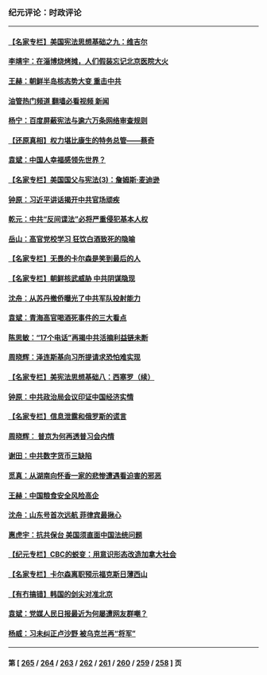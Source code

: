 ### 纪元评论：时政评论
---
#### [【名家专栏】美国宪法思想基础之九：维吉尔](../../pages/nsc1025/n13982835.md?05030330) 
#### [李靖宇：在淄博烧烤摊，人们假装忘记北京医院大火](../../pages/nsc1025/n13986326.md?05030330) 
#### [王赫：朝鲜半岛核态势大变 重击中共](../../pages/nsc1025/n13986183.md?05030330) 
#### [油管热门频道 翻墙必看视频 新闻](ok?05030330)
#### [杨宁：百度屏蔽宪法与逾六万条网络审查规则](../../pages/nsc1025/n13986006.md?05030330) 
#### [【还原真相】权力堪比康生的特务总管——蔡奇](../../pages/nsc1025/n13985857.md?05030330) 
#### [袁斌：中国人幸福感领先世界？](../../pages/nsc1025/n13985708.md?05030330) 
#### [【名家专栏】美国国父与宪法(3)：詹姆斯‧麦迪逊](../../pages/nsc1025/n13980556.md?05030330) 
#### [钟原：习近平讲话揭开中共官场顽疾](../../pages/nsc1025/n13985530.md?05030330) 
#### [乾元：中共“反间谍法”必将严重侵犯基本人权](../../pages/nsc1025/n13985487.md?05030330) 
#### [岳山：高官党校学习 狂饮白酒致死的隐喻](../../pages/nsc1025/n13985144.md?05030330) 
#### [【名家专栏】无畏的卡尔森是笑到最后的人](../../pages/nsc1025/n13985222.md?05030330) 
#### [【名家专栏】朝鲜核武威胁 中共阴谋隐现](../../pages/nsc1025/n13982150.md?05030330) 
#### [沈舟：从苏丹撤侨曝光了中共军队投射能力](../../pages/nsc1025/n13984789.md?05030330) 
#### [袁斌：青海高官喝酒死事件的三大看点](../../pages/nsc1025/n13984974.md?05030330) 
#### [陈思敏：“17个电话”再揭中共活摘利益链未断](../../pages/nsc1025/n13984681.md?05030330) 
#### [周晓辉：泽连斯基向习所提请求恐怕难实现](../../pages/nsc1025/n13984585.md?05030330) 
#### [【名家专栏】美宪法思想基础八：西塞罗（续）](../../pages/nsc1025/n13980559.md?05030330) 
#### [钟原：中共政治局会议印证中国经济实情](../../pages/nsc1025/n13984267.md?05030330) 
#### [【名家专栏】信息泄露和俄罗斯的谎言](../../pages/nsc1025/n13983694.md?05030330) 
#### [周晓辉： 普京为何再透普习会内情](../../pages/nsc1025/n13983939.md?05030330) 
#### [谢田：中共数字货币三缺陷](../../pages/nsc1025/n13983683.md?05030330) 
#### [觅真：从湖南向怀香一家的悲惨遭遇看迫害的邪恶](../../pages/nsc1025/n13983568.md?05030330) 
#### [王赫：中国粮食安全风险高企](../../pages/nsc1025/n13983428.md?05030330) 
#### [沈舟：山东号首次远航 菲律宾最揪心](../../pages/nsc1025/n13983275.md?05030330) 
#### [惠虎宇：抗共保台 美国须直面中国法统问题](../../pages/nsc1025/n13983069.md?05030330) 
#### [【纪元专栏】CBC的蜕变：用意识形态改造加拿大社会](../../pages/nsc1025/n13983163.md?05030330) 
#### [【名家专栏】卡尔森离职预示福克斯日薄西山](../../pages/nsc1025/n13982824.md?05030330) 
#### [【有冇搞错】韩国的剑尖对准北京](../../pages/nsc1025/n13982862.md?05030330) 
#### [袁斌：党媒人民日报最近为何屡遭网友群嘲？](../../pages/nsc1025/n13982611.md?05030330) 
#### [杨威：习未纠正卢沙野 被乌克兰再“将军”](../../pages/nsc1025/n13982512.md?05030330) 

---
#### 第 [ [265](./265.md?05030330) / [264](./264.md?05030330) / [263](./263.md?05030330) / [262](./262.md?05030330) / [261](./261.md?05030330) / [260](./260.md?05030330) / [259](./259.md?05030330) / [258](./258.md?05030330) ] 页
